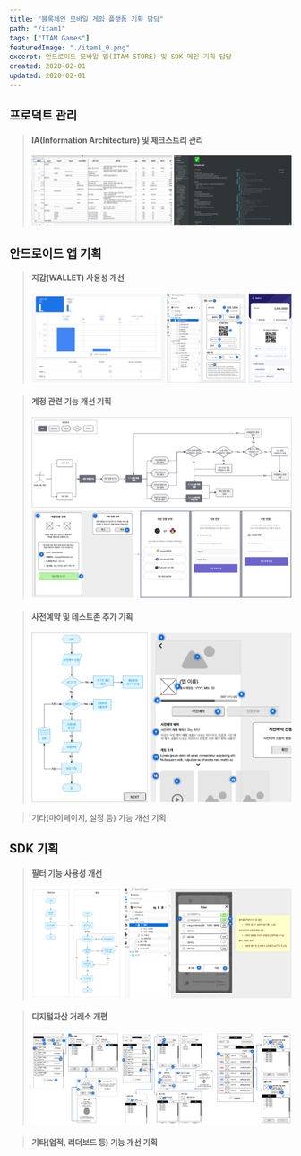 ```yaml
---
title: "블록체인 모바일 게임 플랫폼 기획 담당"
path: "/itam1"
tags: ["ITAM Games"]
featuredImage: "./itam1_0.png"
excerpt: 안드로이드 모바일 앱(ITAM STORE) 및 SDK 메인 기획 담당
created: 2020-02-01
updated: 2020-02-01
---
```


## 프로덕트 관리

> #### IA(Information Architecture) 및 체크스트리 관리
> ![itam1_6](./itam1_6.png)

## 안드로이드 앱 기획

> #### 지갑(WALLET) 사용성 개선
  > ![itam1_1](./itam1_1.png)

> #### 계정 관련 기능 개선 기획
> ![itam1_2](./itam1_2.png)

> #### 사전예약 및 테스트존 추가 기획
> ![itam1_3](./itam1_3.png)

> 기타(마이페이지, 설정 등) 기능 개선 기획

## SDK 기획

> #### 필터 기능 사용성 개선
> ![itam1_4](./itam1_4.png)

> #### 디지털자산 거래소 개편
> ![itam1_5](./itam1_5.png)

> #### 기타(업적, 리더보드 등) 기능 개선 기획